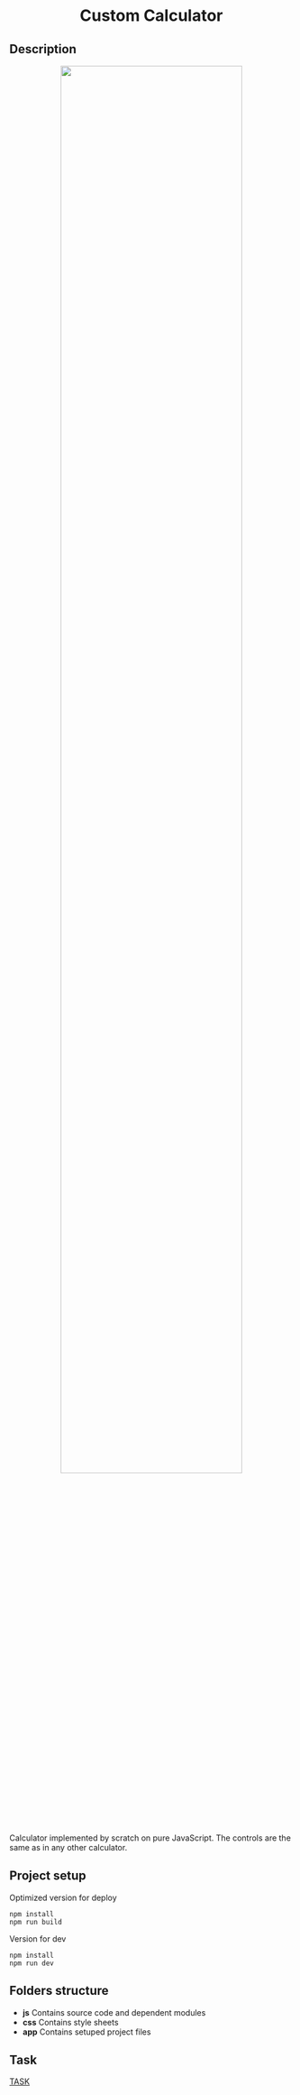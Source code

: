 <h1 align="center">Custom Calculator</h1>


## Description

<p align="center">
<img src="https://media.giphy.com/media/LNi3GqOUOpTZRpu8xA/giphy.gif" width="80%"></p>

Calculator implemented by scratch on pure JavaScript. The controls are the same as in any other calculator.


## Project setup

Optimized version for deploy
```
npm install
npm run build  
```
Version for dev
```
npm install
npm run dev  
```

## Folders structure

- **js** Сontains source code and dependent modules
- **css** Contains style sheets
- **app** Contains setuped project files

## Task


<a  href="https://docs.google.com/document/d/1j8DnTnRSNoRBdYtKu3Rgk1STLso4X5Rev2-oEyxMsK8/edit">TASK</a>
